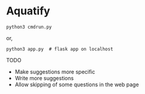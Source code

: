 # Aquatify
    python3 cmdrun.py
or,

    python3 app.py  # flask app on localhost

TODO
- Make suggestions more specific
- Write more suggestions
- Allow skipping of some questions in the web page

